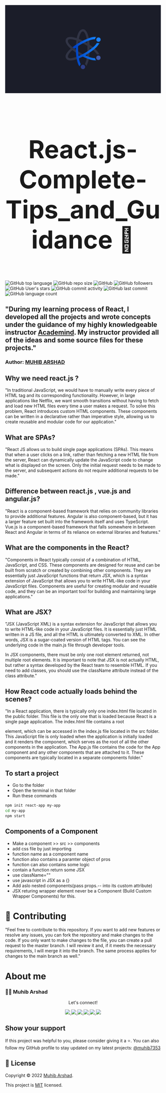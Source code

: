 <div align="center">
  <img src="react-js-logo-no.jpg">
</div>
<br>
<h1 align="center" style="font-size: 80px;" > React.js-Complete-Tips_and_Guidance 👋</h1>

<br>

![GitHub top language](https://img.shields.io/github/languages/top/muhib7353/React.js-Complete-Tips_and_Guidance?logo=c%2B%2B&style=flat-square)
![GitHub repo size](https://img.shields.io/github/repo-size/muhib7353/React.js-Complete-Tips_and_Guidance)
![GitHub](https://img.shields.io/github/license/muhib7353/React.js-Complete-Tips_and_Guidance)
![GitHub followers](https://img.shields.io/github/followers/muhib7353?logo=Github&style=flat-square)
![GitHub User's stars](https://img.shields.io/github/stars/muhib7353?logo=Github&style=flat-square)
![GitHub commit activity](https://img.shields.io/github/commit-activity/y/muhib7353/Salik-Bank-Limited?logo=git)
![GitHub last commit](https://img.shields.io/github/last-commit/muhib7353/React.js-Complete-Tips_and_Guidance?logo=git)
![GitHub language count](https://img.shields.io/github/languages/count/muhib7353/React.js-Complete-Tips_and_Guidance?logo=c%2B%2B)

## "During my learning process of React, I developed all the projects and wrote concepts under the guidance of my highly knowledgeable instructor [Academind](https://github.com/academind/react-complete-guide-code). My instructor provided all of the ideas and some source files for these projects."
### Author: [MUHIB ARSHAD](https://github.com/muhib7353)

## Why we need react.js ?

"In traditional JavaScript, we would have to manually write every piece of HTML tag and its corresponding functionality. However, in large applications like Netflix, we want smooth transitions without having to fetch and load new HTML files every time a user makes a request. To solve this problem, React introduces custom HTML components. These components can be written in a declarative rather than imperative style, allowing us to create reusable and modular code for our application."

## What are SPAs?
"React JS allows us to build single page applications (SPAs). This means that when a user clicks on a link, rather than fetching a new HTML file from the server, React can dynamically update the JavaScript code to change what is displayed on the screen. Only the initial request needs to be made to the server, and subsequent actions do not require additional requests to be made."

## Difference between react.js , vue.js and angular.js?

"React is a component-based framework that relies on community libraries to provide additional features. Angular is also component-based, but it has a larger feature set built into the framework itself and uses TypeScript. Vue.js is a component-based framework that falls somewhere in between React and Angular in terms of its reliance on external libraries and features."

## What are the components in the React?

"Components in React typically consist of a combination of HTML, JavaScript, and CSS. These components are designed for reuse and can be built from scratch or created by combining other components. They are essentially just JavaScript functions that return JSX, which is a syntax extension of JavaScript that allows you to write HTML-like code in your JavaScript files. Components are useful for creating modular and reusable code, and they can be an important tool for building and maintaining large applications."

## What are JSX?

"JSX (JavaScript XML) is a syntax extension for JavaScript that allows you to write HTML-like code in your JavaScript files. It is essentially just HTML written in a JS file, and all the HTML is ultimately converted to XML. In other words, JSX is a sugar-coated version of HTML tags. You can see the underlying code in the main.js file through developer tools.

In JSX components, there must be only one root element returned, not multiple root elements. It is important to note that JSX is not actually HTML, but rather a syntax developed by the React team to resemble HTML. If you need to add classes, you should use the className attribute instead of the class attribute."

## How React code actually loads behind the scenes?

"In a React application, there is typically only one index.html file located in the public folder. This file is the only one that is loaded because React is a single page application. The index.html file contains a root <div> element, which can be accessed in the index.js file located in the src folder. This JavaScript file is only loaded when the application is initially loaded and it renders the <App> component, which serves as the root of all the other components in the application. The App.js file contains the code for the App component and any other components that are attached to it. These components are typically located in a separate components folder."

## To start a project

- Go to the folder
- Open the terminal in that folder
- Run these commands

```sh
npm init react-app my-app
cd my-app
npm start
```

## Components of a Component

- Make a component >> src >> components
- add css file by just importing
- function name as a component name
- function also contains a paramter object of pros
- function can also contains some logic
- contain a function return some JSX
- use className=""
- use javascript in JSX as a {}
- Add aslo nested components(pass props.-- into its custom attribute)
- JSX returing wrapper element never be a Component (Build Custom Wrapper Components) for this.



# 🤝 Contributing

"Feel free to contribute to this repository. If you want to add new features or resolve any issues, you can fork the repository and make changes to the code. If you only want to make changes to the  file, you can create a pull request to the master branch. I will review it and, if it meets the necessary requirements, I will merge it into the branch. The same process applies for changes to the main branch as well."

# About me

### 👨‍💻 Muhib Arshad

   <div align="center">
<p align="center">Let's connect!</p>

<a href="https://www.linkedin.com/in/muhib-arshad-85439b242/" target="blank">
    <img src="https://img.shields.io/badge/linkedin-%230077B5.svg?&style=for-the-badge&logo=linkedin&logoColor=white" />
</a>

<a href="https://medium.com/@muhibarshad123" target="blank">
    <img src="https://img.shields.io/badge/Medium-12100E?style=for-the-badge&logo=medium&logoColor=white" />
</a>

<a href="https://stackoverflow.com/users/18215817/muhib-arshad?tab=profile" target="blank">
    <img src="https://img.shields.io/badge/Stack_Overflow-FE7A16?style=for-the-badge&logo=stack-overflow&logoColor=white" />
</a>

<a href = "https://twitter.com/muhib7353" target="blank">
    <img src="https://img.shields.io/badge/Twitter-1DA1F2?style=for-the-badge&logo=twitter&logoColor=white" />
</a>

<a href="https://www.facebook.com/muhib7353/" target="blank">
    <img src="https://img.shields.io/badge/Facebook-1877F2?style=for-the-badge&logo=facebook&logoColor=white" />
</a>

<a href="https://www.instagram.com/muhib7353/" target="blank">
    <img src="https://img.shields.io/badge/Instagram-E4405F?style=for-the-badge&logo=instagram&logoColor=white" />
</a>

</div>



## Show your support

If this project was helpful to you, please consider giving it a ⭐️.
You can also follow my GitHub profile to stay updated on my latest projects:
<a href="https://github.com/muhib7353" target="blank">
@muhib7353
</a>


## 📝 License

Copyright © 2022 [Muhib Arshad](https://github.com/muhib7353). 


This project is [MIT](https://github.com/muhib7353/React.js-Complete-Tips_and_Guidance/blob/main/License.md) licensed.
